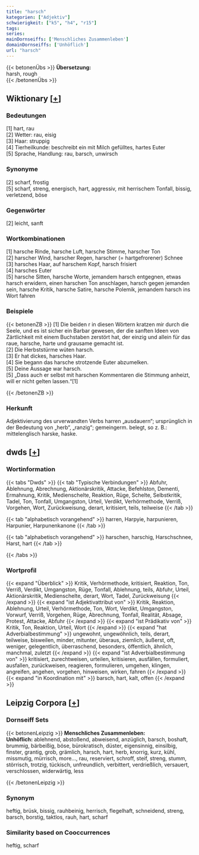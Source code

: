 ```yaml
---
title: "harsch"
kategorien: ["Adjektiv"]
schwierigkeit: ["k5", "h4", "r15"]
tags:
series:
mainDornseiffs: ['Menschliches Zusammenleben']
domainDornseiffs: ['Unhöflich']
url: "harsch"
---
```


{{< betonenÜbs >}}
**Übersetzung:**  
harsh, rough  
{{< /betonenÜbs >}}

## Wiktionary [[+](https://de.wiktionary.org/wiki/harsch)]

### Bedeutungen
[1] hart, rau  
[2] Wetter: rau, eisig  
[3] Haar: struppig  
[4] Tierheilkunde: beschreibt ein mit Milch gefülltes, hartes Euter  
[5] Sprache, Handlung: rau, barsch, unwirsch  

### Synonyme
[2] scharf, frostig  
[5] scharf, streng, energisch, hart, aggressiv, mit herrischem Tonfall, bissig, verletzend, böse  

### Gegenwörter
[2] leicht, sanft  

### Wortkombinationen
[1] harsche Rinde, harsche Luft, harsche Stimme, harscher Ton  
[2] harscher Wind, harscher Regen, harscher (= hartgefrorener) Schnee  
[3] harsches Haar, auf harschem Kopf, harsch frisiert  
[4] harsches Euter  
[5] harsche Sitten, harsche Worte, jemandem harsch entgegnen, etwas harsch erwidern, einen harschen Ton anschlagen, harsch gegen jemanden sein, harsche Kritik, harsche Satire, harsche Polemik, jemandem harsch ins Wort fahren  

### Beispiele
{{< betonenZB >}}
[1] Die beiden r in diesen Wörtern kratzen mir durch die Seele, und es ist sicher ein Barbar gewesen, der die sanften Ideen von Zärtlichkeit mit einem Buchstaben zerstört hat, der einzig und allein für das raue, harsche, harte und grausame gemacht ist.  
[2] Die Herbststürme wüten harsch.  
[3] Er hat dickes, harsches Haar.  
[4] Sie begann das harsche strotzende Euter abzumelken.  
[5] Deine Aussage war harsch.  
[5] „Dass auch er selbst mit harschen Kommentaren die Stimmung anheizt, will er nicht gelten lassen.“[1]  

{{< /betonenZB >}}
### Herkunft
Adjektivierung des urverwandten Verbs harren „ausdauern“; ursprünglich in der Bedeutung von „herb“, „ranzig“; gemeingerm. belegt, so z. B.: mittelenglisch harske, haske.  



## dwds [[+](https://www.dwds.de/wb/harsch)]

### Wortinformation
{{< tabs "Dwds" >}}
{{< tab "Typische Verbindungen" >}}
Abfuhr, Ablehnung, Abrechnung, Aktionärskritik, Attacke, Befehlston, Dementi, Ermahnung, Kritik, Medienschelte, Reaktion, Rüge, Schelte, Selbstkritik, Tadel, Ton, Tonfall, Umgangston, Urteil, Verdikt, Verhörmethode, Verriß, Vorgehen, Wort, Zurückweisung, derart, kritisiert, teils, teilweise
{{< /tab >}}

{{< tab "alphabetisch vorangehend" >}}
harren, Harpyie, harpunieren, Harpunier, Harpunenkanone
{{< /tab >}}

{{< tab "alphabetisch vorangehend" >}}
harschen, harschig, Harschschnee, Harst, hart
{{< /tab >}}

{{< /tabs >}}

### Wortprofil
{{< expand "Überblick" >}} Kritik, Verhörmethode, kritisiert, Reaktion, Ton, Verriß, Verdikt, Umgangston, Rüge, Tonfall, Ablehnung, teils, Abfuhr, Urteil, Aktionärskritik, Medienschelte, derart, Wort, Tadel, Zurückweisung {{< /expand >}}
{{< expand "ist Adjektivattribut von" >}} Kritik, Reaktion, Ablehnung, Urteil, Verhörmethode, Ton, Wort, Verdikt, Umgangston, Vorwurf, Verriß, Vorgehen, Rüge, Abrechnung, Tonfall, Realität, Absage, Protest, Attacke, Abfuhr {{< /expand >}}
{{< expand "ist Prädikativ von" >}} Kritik, Ton, Reaktion, Urteil, Wort {{< /expand >}}
{{< expand "hat Adverbialbestimmung" >}} ungewohnt, ungewöhnlich, teils, derart, teilweise, bisweilen, minder, mitunter, überaus, ziemlich, äußerst, oft, weniger, gelegentlich, überraschend, besonders, öffentlich, ähnlich, manchmal, zuletzt {{< /expand >}}
{{< expand "ist Adverbialbestimmung von" >}} kritisiert, zurechtweisen, urteilen, kritisieren, ausfällen, formuliert, ausfallen, zurückweisen, reagieren, formulieren, umgehen, klingen, angreifen, angehen, vorgehen, hinweisen, wirken, fahren {{< /expand >}}
{{< expand "in Koordination mit" >}} barsch, hart, kalt, offen {{< /expand >}}

## Leipzig Corpora [[+](https://corpora.uni-leipzig.de/en/res?word=harsch&corpusId=deu_newscrawl-public_2018)]

### Dornseiff Sets
{{< betonenLeipzig >}}
**Menschliches Zusammenleben:**  
**Unhöflich:** ablehnend, abstoßend, abweisend, anzüglich, barsch, boshaft, brummig, bärbeißig, böse, bürokratisch, düster, eigensinnig, einsilbig, finster, grantig, grob, grämlich, harsch, hart, herb, knorrig, kurz, kühl, missmutig, mürrisch, more..., rau, reserviert, schroff, steif, streng, stumm, störrisch, trotzig, tückisch, unfreundlich, verbittert, verdrießlich, versauert, verschlossen, widerwärtig, less  

{{< /betonenLeipzig >}}

### Synonym
heftig, brüsk, bissig, rauhbeinig, herrisch, flegelhaft, schneidend, streng, barsch, borstig, taktlos, rauh, hart, scharf


### Similarity based on Cooccurrences
heftig, scharf

